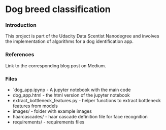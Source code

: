 

# Dog breed classification

### Introduction
This project is part of the Udacity Data Scentist Nanodegree and involves the implementation of algorithms for a dog identification app.

### References

Link to the corresponding blog post on Medium.

### Files

- `dog_app.ipynp  - A jupyter notebook with the main code
-  dog_app.html  - the html version of the jupyter notebook
-  extract_bottleneck_features.py  - helper functions to extract bottleneck features from models
-  images/  - folder with example images
-  haarcascades/  - haar cascade definition file for face recognition
-  requirements/  - requirements files
